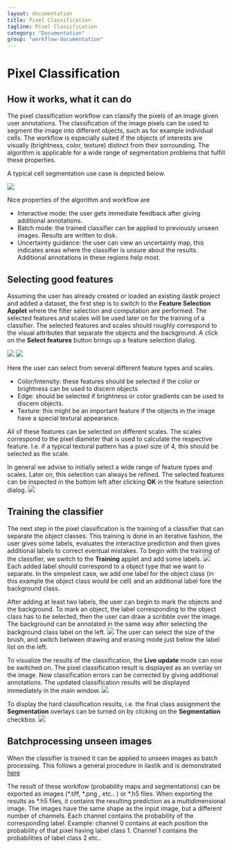 ```yaml
---
layout: documentation
title: Pixel Classification
tagline: Pixel Classification
category: "Documentation"
group: "workflow-documentation"
---
```

# Pixel Classification
## How it works, what it can do

The pixel classification workflow can classify the pixels of an image given
user annotations. The classification of the image pixels can be used to segment
the image into different objects, such as for example individual cells.
The workflow is especially suited if the objects of interests are visually (brightness, color, texture) distinct from their sorrounding. The algorithm is applicable for a wide range of segmentation problems that
fulfill these properties.

A typical cell segmentation use case is depicted below.

![](snapshots/training2.png)

Nice properties of the algorithm and workflow are
- Interactive mode: the user gets immediate feedback after giving additional annotations.
- Batch mode: the trained classifier can be applied to previously unseen images. Results are written to disk.
- Uncertainty guidance: the user can view an uncertainty map, this indicates areas where the classifier is unsure about the results. Additional annotations in these regions help most.

## Selecting good features

Assuming the user has already created or loaded an existing
ilastik project and added a dataset, the first step is to switch to the **Feature Selection Applet**
where the filter selection and computation are performed.
The selected features and scales will be used later on for the training of a classifier.
The selected features and scales should roughly correspond to the visual attributes that separate the
objects and the background.
A click on the **Select features** button brings up a feature selection dialog.

![](snapshots/feature_selection_zoomed.png)
![](snapshots/feature_selection2.png)

Here the user can select from several different feature types and scales.
- Color/Intensity: these features should be selected if the color or brightness can be used to discern objects
- Edge: should be selected if brightness or color gradients can be used to discern objects.
- Texture: this might be an important feature if the objects in the image have a special textural appearance.

All of these features can be selected on different scales. The scales correspond to the pixel diameter
that is used to calculate the respective feature. I.e. if a typical textural pattern has a pixel size of 4, this should be selected as the scale.

In general we advise to initially select a wide range of feature types and scales. Later on, this selection
can always be refined. The selected features can be inspected in the bottom left after clicking **OK** in the feature selection dialog.
![](snapshots/feature_selection4_zoomed.png)

## Training the classifier
The next step in the pixel classification is the training of a classifier
that can separate the object classes. This training is done in an iterative fashion,
the user gives some labels, evaluates the interactive prediction and then gives additional labels to correct
eventual mistakes.
To begin with the training of the classifier, we switch to the **Training** applet and add some labels.
![](snapshots/training_zoomed.png)
Each added label should correspond to a object type that we want to separate.
In the simpelest case, we add one label for the object class (in this example the object class would be cell)
and an additional label fore the background class.

After adding at least two labels, the user can begin to mark the objects and the background.
To mark an object, the label corresponding to the object class has to be selected, then the user
can draw a scribble over the image.
The background can be annotated in the same way after selecting the background class label on the left.
![](snapshots/training1_zoomed.png)
The user can select the size of the brush, and switch between drawing and erasing mode just below the label list on the left.

To visualize the results of the classification, the **Live update** mode can now be switched on.
The pixel classification result is displayed as an overlay on the image.
Now classification errors can be corrected by giving additional annotations. The updated classification results will be displayed immediately in the main window.
![](snapshots/training2_zoomed.png)

To display the hard classification results, i.e. the final class assignment the **Segmentation** overlays
can be turned on by clicking on the **Segmentation** checkbox.
![](snapshots/training3_zoomed.png)


## Batchprocessing unseen images
When the classifier is trained it can be applied to unseen images as batch processing. This follows a general procedure in ilastik and is demonstrated [here]({{site.baseurl}}/documentation/startup/export.html)

The result of these worklfow (probability maps and segmentations) can be exported as images (*.tiff, *.png , etc.. ) or *.h5 files. When exporting the results as *.h5 files, it contains the resulting prediction as a multidimensional image. The images have the same shape as the input image, but a different number of channels. Each channel contains the probability of the corresponding label. Example: channel 0 contains at each position the probability of that pixel having label class 1. Channel 1 contains the probabilities of label class 2 etc..



<!-- After the training step the generated classifier can be used to classify and segment other images.
The first step in batch prediction is the selection of the input files.
![](snapshots/batch1_zoomed.png)
When clicking on the **Add files** button, the user can choose between adding
single or multiple files from the File selection dialog, or adding files matching a pattern from a directory (last option). This is especially useful when large amounts of images have to be processed.

The next step is the actual batch processing itself. In the **Batch Prediction output location** applet, the
user can configure the output format using the **Choose Settings** button.
For novice users the default settings should be fine.
![](snapshots/batch2_zoomed.png)

After clicking on the **Export all** button, ilastik begins batch processing all images, and writes
the resulting classification result to the specified output files. When the default settings are used, the output files are stored as hdf5 files in the same directory where the input file is located.
The exported files have the same name with a "export.h5" suffix.

The exported .h5 files, contain the resulting prediction as a multidimensional image. The images have the same
shape as the input image, but a different number of channels. Each channel contains the probability of the corresponding label. Example: channel 0 contains at each position the probability of that pixel having label class 1. Channel 1 contains the probabilities of label class 2 etc..
 -->

